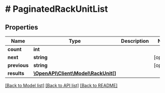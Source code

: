 # # PaginatedRackUnitList

## Properties

Name | Type | Description | Notes
------------ | ------------- | ------------- | -------------
**count** | **int** |  |
**next** | **string** |  | [optional]
**previous** | **string** |  | [optional]
**results** | [**\OpenAPI\Client\Model\RackUnit[]**](RackUnit.md) |  |

[[Back to Model list]](../../README.md#models) [[Back to API list]](../../README.md#endpoints) [[Back to README]](../../README.md)

